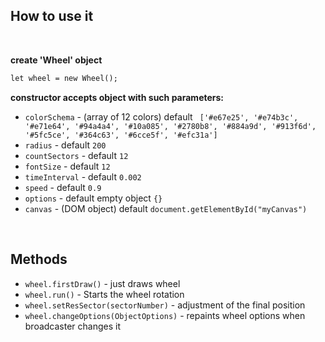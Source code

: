 ## How to use it

<br/>

**create 'Wheel' object**

```html
let wheel = new Wheel();
```

**constructor accepts object with such parameters:**

* `colorSchema` - (array of 12 colors) default ` ['#e67e25', '#e74b3c', '#e71e64', '#94a4a4', '#10a085', '#2780b8', '#884a9d', '#913f6d', '#5fc5ce', '#364c63', '#6cce5f', '#efc31a']`
* `radius` - default `200`
* `countSectors` - default `12`
* `fontSize` - default `12`
* `timeInterval` - default `0.002`
* `speed` - default `0.9`
* `options` - default empty object `{}`
* `canvas` - (DOM object) default `document.getElementById("myCanvas")`
<br/>

## Methods
* `wheel.firstDraw()` - just draws wheel
* `wheel.run()` - Starts the wheel rotation
* `wheel.setResSector(sectorNumber)` - adjustment of the final position
* `wheel.changeOptions(ObjectOptions)` - repaints wheel options when broadcaster changes it 
